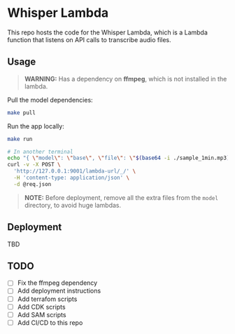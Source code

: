 # Whisper Lambda

This repo hosts the code for the Whisper Lambda, which is a Lambda function that listens on API calls to transcribe audio files.

## Usage

> **WARNING:** Has a dependency on **ffmpeg**, which is not installed in the lambda.

Pull the model dependencies:

```bash
make pull
```

Run the app locally:

```bash
make run

# In another terminal
echo "{ \"model\": \"base\", \"file\": \"$(base64 -i ./sample_1min.mp3)\" }" > req.json
curl -v -X POST \
  'http://127.0.0.1:9001/lambda-url/_/' \
  -H 'content-type: application/json' \
  -d @req.json
```

> **NOTE:** Before deployment, remove all the extra files from the `model` directory, to avoid huge lambdas.

## Deployment

TBD

## TODO

- [ ] Fix the ffmpeg dependency
- [ ] Add deployment instructions
- [ ] Add terrafom scripts
- [ ] Add CDK scripts
- [ ] Add SAM scripts
- [ ] Add CI/CD to this repo
